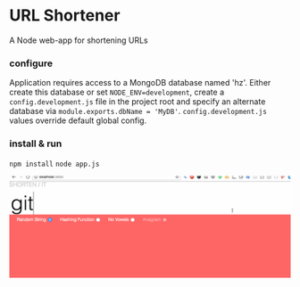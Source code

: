 # URL Shortener
A Node web-app for shortening URLs

### configure
Application requires access to a MongoDB database named 'hz'. Either create this
database or set `NODE_ENV=development`, create a `config.development.js` file in the project root and
 specify an alternate database via `module.exports.dbName = 'MyDB'`. 
`config.development.js` values override default global config.

### install & run
`npm install`
`node app.js`



![](demo.gif)

